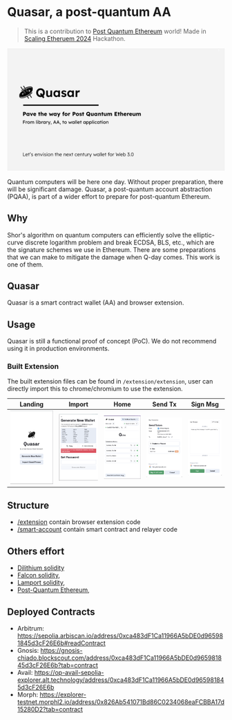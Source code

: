 # Quasar, a post-quantum AA

> This is a contribution to [Post Quantum Ethereum](https://github.com/Tetration-Lab/post-quantum-ethereum/) world! Made in [Scaling Etheruem 2024](https://ethglobal.com/showcase/quasar-m8xcv) Hackathon.

![Cover](/assets/0.png)

Quantum computers will be here one day. Without proper preparation, there will be significant damage. Quasar, a post-quantum account abstraction (PQAA), is part of a wider effort to prepare for post-quantum Ethereum.

## Why

Shor's algorithm on quantum computers can efficiently solve the elliptic-curve discrete logarithm problem and break ECDSA, BLS, etc., which are the signature schemes we use in Ethereum. There are some preparations that we can make to mitigate the damage when Q-day comes. This work is one of them.

## Quasar

Quasar is a smart contract wallet (AA) and browser extension.

## Usage

Quasar is still a functional proof of concept (PoC). We do not recommend using it in production environments.

### Built Extension

The built extension files can be found in `/extension/extension`, user can directly import this to chrome/chromium to use the extension.

|Landing|Import|Home|Send Tx|Sign Msg|
|-|-|-|-|-|
|![1](/assets/1.png)|![2](/assets/2.png)|![3](/assets/3.png)|![4](/assets/4.png)|![5](/assets/5.png)|

## Structure

- [/extension](/extension/) contain browser extension code
- [/smart-account](/smart-account/) contain smart contract and relayer code

## Others effort

- [Dilithium solidity](https://github.com/Tetration-Lab/dilithium-solidity)
- [Falcon solidity](https://github.com/Tetration-Lab/falcon-solidity), 
- [Lamport solidity](https://github.com/Tetration-Lab/lamport-solidity), 
- [Post-Quantum Ethereum](https://github.com/Tetration-Lab/post-quantum-ethereum), 

## Deployed Contracts

- Arbitrum: https://sepolia.arbiscan.io/address/0xca483dF1Ca11966A5bDE0d965981845d3cF26E6b#readContract
- Gnosis: https://gnosis-chiado.blockscout.com/address/0xca483dF1Ca11966A5bDE0d965981845d3cF26E6b?tab=contract
- Avail: https://op-avail-sepolia-explorer.alt.technology/address/0xca483dF1Ca11966A5bDE0d965981845d3cF26E6b 
- Morph: https://explorer-testnet.morphl2.io/address/0x826Ab541071Bd86C0234068eaFCBBA17d15280D2?tab=contract
